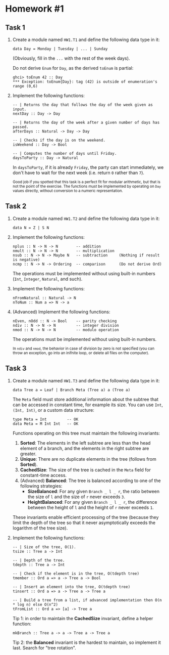 Homework #1
===========

Task 1
------

1. Create a module named `HW1.T1` and define the following data type in it:

   ```
   data Day = Monday | Tuesday | ... | Sunday
   ```

   (Obviously, fill in the `...` with the rest of the week days).

   Do not derive `Enum` for `Day`, as the derived `toEnum` is partial:

   ```
   ghci> toEnum 42 :: Day
   *** Exception: toEnum{Day}: tag (42) is outside of enumeration's range (0,6)
   ```

2. Implement the following functions:

   ```
   -- | Returns the day that follows the day of the week given as input.
   nextDay :: Day -> Day

   -- | Returns the day of the week after a given number of days has passed.
   afterDays :: Natural -> Day -> Day

   -- | Checks if the day is on the weekend.
   isWeekend :: Day -> Bool

   -- | Computes the number of days until Friday.
   daysToParty :: Day -> Natural
   ```

   In `daysToParty`, if it is already `Friday`, the party can start
   immediately, we don't have to wait for the next week (i.e. return `0` rather than `7`).

   <small>Good job if you spotted that this task is a perfect fit for modular
   arithmetic, but that is not the point of the exercise. The functions must
   be implemented by operating on `Day` values directly, without conversion to
   a numeric representation. </small>

Task 2
------

1. Create a module named `HW1.T2` and define the following data type in it:

   ```
   data N = Z | S N
   ```

2. Implement the following functions:

   ```
   nplus :: N -> N -> N        -- addition
   nmult :: N -> N -> N        -- multiplication
   nsub :: N -> N -> Maybe N   -- subtraction     (Nothing if result is negative)
   ncmp :: N -> N -> Ordering  -- comparison      (Do not derive Ord)
   ```

   The operations must be implemented without using built-in numbers (`Int`,
   `Integer`, `Natural`, and such).

3. Implement the following functions:

   ```
   nFromNatural :: Natural -> N
   nToNum :: Num a => N -> a
   ```

4. (Advanced) Implement the following functions:

   ```
   nEven, nOdd :: N -> Bool    -- parity checking
   ndiv :: N -> N -> N         -- integer division
   nmod :: N -> N -> N         -- modulo operation
   ```

   The operations must be implemented without using built-in numbers.

   <small>In `ndiv` and `nmod`, the behavior in case of division by zero is not
   specified (you can throw an exception, go into an inifnite loop, or delete
   all files on the computer).</small>

Task 3
------

1. Create a module named `HW1.T3` and define the following data type in it:

   ```
   data Tree a = Leaf | Branch Meta (Tree a) a (Tree a)
   ```

   The `Meta` field must store additional information about the subtree that can
   be accessed in constant time, for example its size. You can use `Int`,
   `(Int, Int)`, or a custom data structure:

   ```
   type Meta = Int         -- OK
   data Meta = M Int Int   -- OK
   ```

   Functions operating on this tree must maintain the following invariants:

   1. **Sorted**: The elements in the left subtree are less than the head element of a branch,
      and the elements in the right subtree are greater.
   2. **Unique**: There are no duplicate elements in the tree (follows from **Sorted**).
   3. **CachedSize**: The size of the tree is cached in the `Meta` field for
      constant-time access.
   4. (Advanced) **Balanced**: The tree is balanced according to one of the
      following strategies:
      * **SizeBalanced**: For any given `Branch _ l _ r`, the ratio
        between the size of `l` and the size of `r` never exceeds `3`.
      * **HeightBalanced**: For any given `Branch _ l _ r`, the difference
        between the height of `l` and the height of `r` never exceeds `1`.

   These invariants enable efficient processing of the tree (because they limit the depth of the tree so that it never asymptotically exceeds the logarithm of the tree size).

2. Implement the following functions:

   ```
   -- | Size of the tree, O(1).
   tsize :: Tree a -> Int

   -- | Depth of the tree.
   tdepth :: Tree a -> Int

   -- | Check if the element is in the tree, O(tdepth tree)
   tmember :: Ord a => a -> Tree a -> Bool

   -- | Insert an element into the tree, O(tdepth tree)
   tinsert :: Ord a => a -> Tree a -> Tree a

   -- | Build a tree from a list, if advanced implementation then O(n * log n) else O(n^2)
   tFromList :: Ord a => [a] -> Tree a
   ```

   Tip 1: in order to maintain the **CachedSize** invariant, define a helper function:

   ```
   mkBranch :: Tree a -> a -> Tree a -> Tree a
   ```

   Tip 2: the **Balanced** invariant is the hardest to maintain, so implement it
   last. Search for "tree rotation".
